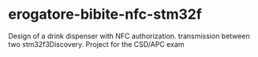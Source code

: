 # erogatore-bibite-nfc-stm32f
Design of a drink dispenser with NFC authorization. transmission between two stm32f3Discovery.  Project for the CSD/APC exam
